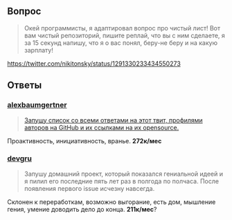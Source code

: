 ## Вопрос

> Окей программисты, я адаптировал вопрос про чистый лист! 
> Вот вам чистый репозиторий, пишите реплай, что вы с ним сделаете, я за 15 секунд напишу, что я о вас понял, беру-не беру и на какую зарплату!

https://twitter.com/nikitonsky/status/1291330233434550273


## Ответы

### [alexbaumgertner](https://github.com/alexbaumgertner)
> [Запушу список со всеми ответами на этот твит, профилями авторов на GitHub и их ссылками на их opensource.](https://twitter.com/alexbaumgertner/status/1291353761143717890)

Проактивность, инициативность, вранье. **272к/мес**

### [devgru](https://github.com/devgru)
> Запушу домашний проект, который показался гениальной идеей и я пилил его последние пять лет раз в полгода по полчаса.
> После появления первого issue исчезну навсегда.

Склонен к переработкам, возможно выгорание, есть дом, мышление гения, умение доводить дело до конца. **211к/мес**?
